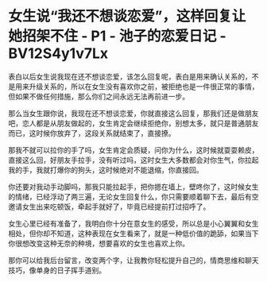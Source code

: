 # 女生说“我还不想谈恋爱”，这样回复让她招架不住 - P1 - 池子的恋爱日记 - BV12S4y1v7Lx

表白以后女生说我现在还不想谈恋爱，该怎么回复呢，表白是用来确认关系的，不是用来升级关系的，所以在女生没有喜欢你之前，被拒绝也是一件很正常的事情，但如果不做任何措施，那么你们之间永远无法再前进一步。

那么当女生跟你说，我现在还不想谈恋爱，你就直接这么回复，那我们还是做朋友吧，恋人都是从朋友做起的，女生肯定会继续拒绝你，别想太多，就只是普通朋友而已，这时候你放弃了，这段关系就结束了，直接撩。

那我不就可以拉你的手了吗，女生肯定会质疑，问你为什么，这时候就耍耍赖皮，直接这么回，好朋友手拉手，没有听过吗，这时女生大多数都会对你生气，你拉起我的手，我就打爆你的狗头，这时候绝对不能退缩，你直接回。

你还要对我动手动脚吗，那我只能拉起手，把你摁在墙上，壁咚你了，这时候女生的情绪，已经浮动了两三遍，无论女生回复什么，你只需要顺着聊下去，最后有空邀请女生出来吃顿饭，牵起手就好了，毕竟已经提前打过招呼了。

女生心里已经有准备了，我明白你十分在意女生的感受，所以总是小心翼翼和女生相处，但你却不知道，这种表现在女生看来了，就是一种低价值的跪舔，如果当下你很想改变这种无奈的种境，想要喜欢的女生也喜欢上你。

那你可以给我后台留言，改变两个字，让我教你轻松提升自己的，情商思维和聊天技巧，像单身的日子挥手道别。